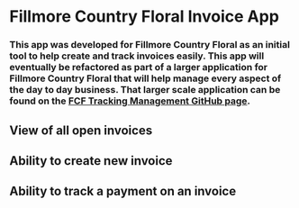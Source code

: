 # Fillmore Country Floral Invoice App

### This app was developed for Fillmore Country Floral as an initial tool to help create and track invoices easily. This app will eventually be refactored as part of a larger application for Fillmore Country Floral that will help manage every aspect of the day to day business. That larger scale application can be found on the [FCF Tracking Management GitHub page](https://github.com/jess215/fcf_tracking_management).

## View of all open invoices

## Ability to create new invoice

## Ability to track a payment on an invoice
